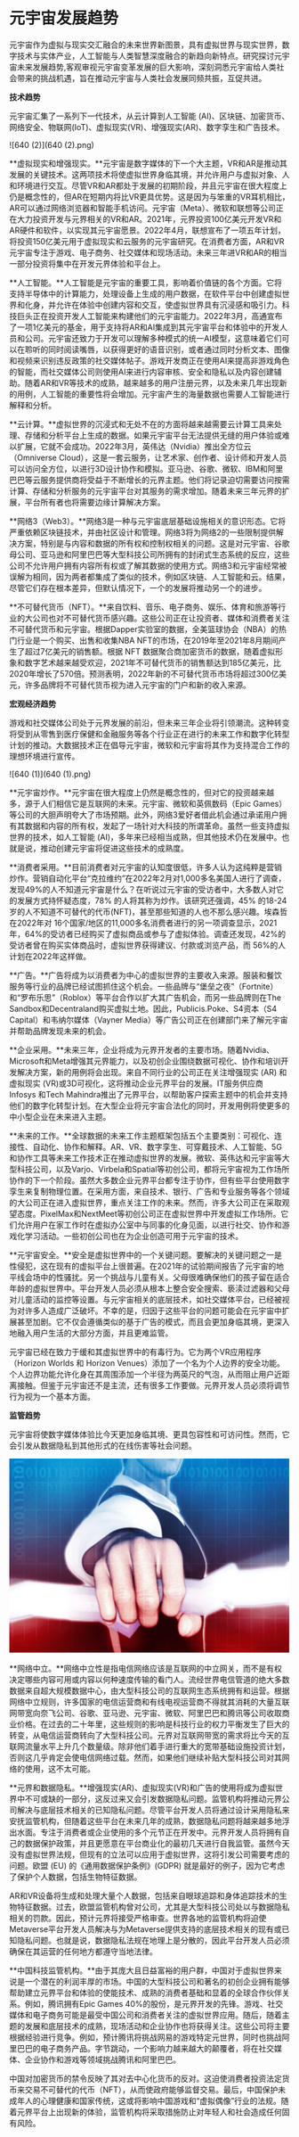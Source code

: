 # 元宇宙发展趋势




元宇宙作为虚拟与现实交汇融合的未来世界新图景，具有虚拟世界与现实世界，数字技术与实体产业，人工智能与人类智慧深度融合的新趋向新特点。研究探讨元宇宙未来发展趋势,客观审视元宇宙变革发展的巨大影响，深刻洞悉元宇宙给人类社会带来的挑战机遇，旨在推动元宇宙与人类社会发展同频共振，互促共进。











**技术趋势**





元宇宙汇集了一系列下一代技术，从云计算到人工智能 (AI)、区块链、加密货币、网络安全、物联网(IoT)、虚拟现实(VR)、增强现实(AR)、数字孪生和广告技术。



![640 (2)](640 (2).png)



**虚拟现实和增强现实。**元宇宙是数字媒体的下一个大主题，VR和AR是推动其发展的关键技术。这两项技术将使虚拟世界身临其境，并允许用户与虚拟对象、人和环境进行交互。尽管VR和AR都处于发展的初期阶段，并且元宇宙在很大程度上仍是概念性的，但AR在短期内将比VR更具优势。这是因为与笨重的VR耳机相比，AR可以通过网络浏览器和智能手机访问。元宇宙（Meta）、微软和联想等公司正在大力投资开发与元界相关的VR和AR。2021年，元界投资100亿美元开发VR和AR硬件和软件，以实现其元宇宙愿景。2022年4月，联想宣布了一项五年计划，将投资150亿美元用于虚拟现实和云服务的元宇宙研究。在消费者方面，AR和VR元宇宙专注于游戏、电子商务、社交媒体和现场活动。未来三年进VR和AR的相当一部分投资将集中在开发元界体验和平台上。



**人工智能。**人工智能是元宇宙的重要工具，影响着价值链的各个方面。它将支持半导体中的计算能力，处理设备上生成的用户数据，在软件平台中创建虚拟世界和化身，并允许在体验中创建内容和交互，使虚拟世界具有沉浸感和吸引力。科技巨头正在投资开发人工智能来构建他们的元宇宙能力。2022年3月，高通宣布了一项1亿美元的基金，用于支持将AR和AI集成到其元宇宙平台和体验中的开发人员和公司。元宇宙还致力于开发可以理解多种模式的统一AI模型，这意味着它们可以在聆听的同时阅读嘴唇，以获得更好的语音识别，或者通过同时分析文本、图像和视频来识别违反政策的社交媒体帖子。游戏开发商正在使用AI来提高非游戏角色的智能，而社交媒体公司则使用AI来进行内容审核、安全和隐私以及内容创建辅助。随着AR和VR等技术的成熟，越来越多的用户注册元界，以及未来几年出现新的用例，人工智能的重要性将会增加。元宇宙产生的海量数据也需要人工智能进行解释和分析。



**云计算。**虚拟世界的沉浸式和无处不在的方面将越来越需要云计算工具来处理、存储和分析平台上生成的数据。如果元宇宙平台无法提供无缝的用户体验或难以扩展，它就不会成功。2022年3月，英伟达（Nvidia）推出全方位云（Omniverse Cloud），这是一套云服务，让艺术家、创作者、设计师和开发人员可以访问全方位，以进行3D设计协作和模拟。亚马逊、谷歌、微软、IBM和阿里巴巴等云服务提供商将受益于不断增长的元界主题。他们将记录迫切需要访问按需计算、存储和分析服务的元宇宙平台对其服务的需求增加。随着未来三年元界的扩展，平台所有者也将需要边缘计算解决方案。



**网络3（Web3）。**网络3是一种与元宇宙底层基础设施相关的意识形态。它将严重依赖区块链技术，并由社区设计和管理。网络3将为网络2的一些限制提供解决方案，特别是与内容和数据的所有权和控制权相关的问题。这是对元宇宙、谷歌母公司、亚马逊和阿里巴巴等大型科技公司所拥有的封闭式生态系统的反应，这些公司不允许用户拥有内容所有权或了解其数据的使用方式。网络3和元宇宙经常被误解为相同，因为两者都集成了类似的技术，例如区块链、人工智能和云。结果，尽管它们存在根本差异，但默认情况下，一个的发展将推动另一个的进步。



**不可替代货币（NFT）。**来自饮料、音乐、电子商务、娱乐、体育和旅游等行业的大公司也对不可替代货币感兴趣。这些公司正在让投资者、媒体和消费者关注不可替代货币和元宇宙。根据Dapper实验室的数据，全美篮球协会（NBA）的热门行业是一个购买、出售和收集NBA NFT的市场，在2019年至2021年8月期间产生了超过7亿美元的销售额。根据 NFT 数据聚合商加密货币的数据，随着虚拟形象和数字艺术越来越受欢迎，2021年不可替代货币的销售额达到185亿美元，比2020年增长了570倍。预测表明，2022年新的不可替代货币市场将超过300亿美元，许多品牌将不可替代货币视为进入元宇宙的门户和新的收入来源。











**宏观经济趋势**



游戏和社交媒体公司处于元界发展的前沿，但未来三年企业将引领潮流。这种转变将受到从零售到医疗保健和金融服务等各个行业正在进行的未来工作和数字化转型计划的推动。大数据技术正在倡导元宇宙，微软和元宇宙将其作为支持混合工作的理想环境进行宣传。



![640 (1)](640 (1).png)



**元宇宙炒作。**元宇宙在很大程度上仍然是概念性的，但对它的投资越来越多，源于人们相信它是互联网的未来。元宇宙、微软和英佩数码（Epic Games）等公司的大胆声明夸大了市场预期。此外，网络3爱好者借此机会通过承诺用户拥有其数据和内容的所有权，发起了一场针对大科技的所谓革命。虽然一些支持虚拟世界的技术，如人工智能 (AI)，多年来已经相当成熟，但其他技术仍在发展中。也就是说，推动创建元宇宙将促进这些技术的成熟度。



**消费者采用。**目前消费者对元宇宙的认知度很低，许多人认为这纯粹是营销炒作。营销自动化平台“克拉维约”在2022年2月对1,000多名美国人进行了调查，发现49%的人不知道元宇宙是什么？在听说过元宇宙的受访者中，大多数人对它的发展方式持怀疑态度，78% 的人将其称为炒作。该研究还强调，45% 的18-24岁的人不知道不可替代的代币(NFT)，甚至那些知道的人也不那么感兴趣。埃森哲在2022年对 16个国家/地区的11,000多名消费者进行的另一项调查显示，2021年，64%的受访者已经购买了虚拟商品或参与了虚拟体验。调查还发现，42%的受访者曾在购买实体商品时，虚拟世界获得建议、付款或浏览产品，而 56%的人计划在2022年这样做。



**广告。**广告将成为以消费者为中心的虚拟世界的主要收入来源。服装和餐饮服务等行业的品牌已经试图抓住这个机会。一些品牌与“堡垒之夜”（Fortnite）和“罗布乐思”（Roblox）等平台合作以扩大其广告机会，而另一些品牌则在The Sandbox和Decentraland购买虚拟土地。因此，Publicis.Poke、S4资本（S4 Capital）和韦纳尔媒体（Vayner Media）等广告公司正在创建部门来了解元宇宙并帮助品牌发现未来的机会。



**企业采用。**未来三年，企业将成为元界开发者的主要市场。随着Nvidia、Microsoft和Meta增强其元界能力，以及初创企业围绕数据可视化、协作和培训开发解决方案，新的用例将会出现。来自不同行业的公司正在关注增强现实 (AR) 和虚拟现实 (VR)或3D可视化，这将推动企业元界平台的发展。IT服务供应商Infosys 和Tech Mahindra推出了元界平台，以帮助客户探索主题中的机会并支持他们的数字化转型计划。在大型企业将元宇宙合法化的同时，开发用例将使更多的中小型企业在未来进入主题。



**未来的工作。**全球数据的未来工作主题框架包括五个主要类别：可视化、连接性、自动化、协作和解释。AR、VR、数字孪生、可穿戴技术、人工智能、5G和协作工具等未来工作技术正在推动虚拟世界的发展。微软、英伟达和元宇宙等大型科技公司，以及Varjo、Virbela和Spatial等初创公司，都将元宇宙视为工作场所协作的下一个阶段。虽然大多数企业元界平台都专注于协作，但有些平台使用数字孪生来复制物理位置。在采用方面，来自技术、银行、广告和专业服务等各个领域的大公司正在进入虚拟世界，重点关注工作的未来。然而，许多大公司正在采取观望态度。PixelMax和NextMeet等初创公司正在虚拟世界中开发虚拟工作场所。它们允许用户在家工作时在虚拟办公室中与同事的化身见面，以进行社交、协作和游戏化学习活动。一些初创公司也在为企业创造可用于元宇宙的技术。



**元宇宙安全。**安全是虚拟世界中的一个关键问题。要解决的关键问题之一是性侵犯，这在现有的虚拟平台上很普遍。在2021年的试验期间报告了元宇宙的地平线会场中的性骚扰。另一个挑战与儿童有关。父母很难确保他们的孩子留在适合年龄的虚拟世界中。平台开发人员必须从根本上整合安全搜索、亵渎过滤器和父母对儿童活动的监控等设置。与元宇宙相关的底层技术，如社交媒体平台，已经被视为对许多人造成广泛破坏。不幸的是，归因于这些平台的问题可能会在元宇宙中扩展甚至加剧。它不仅会遵循类似的基于广告的模式，而且会更加身临其境，更深入地融入用户生活的大部分方面，并且更难监管。



元宇宙已经在致力于缓和其虚拟世界中的有毒行为。它为两个VR应用程序（Horizon Worlds 和 Horizon Venues）添加了一个名为个人边界的安全功能。个人边界功能允许化身在其周围添加一个半径为两英尺的气泡，从而阻止用户近距离接触。但鉴于元宇宙还不是主流，还有很多工作要做。元界开发人员必须将调节行为视为一个基本方面。











**监管趋势**



元宇宙将使数字媒体体验比今天更加身临其境、更具包容性和可访问性。然而，它会引发从数据隐私到其他形式的在线伤害等社会问题。



![640](640.png)



**网络中立。**网络中立性是指电信网络应该是互联网的中立网关，而不是有权决定哪些内容可用或内容以何种速度传输的看门人。流经世界电信管道的绝大多数数据来自超大规模数据中心，由大型科技公司的互联网生态系统拥有和运营。根据网络中立规则，许多国家的电信运营商和有线电视运营商不得就其消耗的大量互联网带宽向奈飞公司、谷歌、亚马逊、元宇宙、微软、阿里巴巴和腾讯等公司收取商业价格。在过去的二十年里，这些规则的影响是科技行业的权力平衡发生了巨大的转变，从电信运营商转向了大型科技公司。元界对互联网带宽的需求将比今天的互联网流量水平上升几个数量级。除非他们着手进行重大的宽带基础设施投资计划，否则这几乎肯定会使电信网络过载。然而，如果他们继续补贴大型科技公司对其网络的使用，这不太可能。



**元界和数据隐私。**增强现实(AR)、虚拟现实(VR)和广告的使用将成为虚拟世界中不可或缺的一部分，这反过来又会引发数据隐私问题。监管机构将推动元界公司解决与底层技术相关的已知隐私问题。尽管平台开发人员将通过设计采用隐私来安抚监管机构，但随着这些平台在未来几年的成熟，数据隐私问题将越来越多地浮出水面。专注于消费者或企业使用的多个元节正在开发中。元界开发人员将拥有自己的数据保护政策，并且更愿意在平台商业化的最初几天进行自我监管。虽然今天没有虚拟世界法规，但现有的立法可以应用于虚拟世界，这将引发公司需要考虑的问题。欧盟 (EU) 的《通用数据保护条例》(GDPR) 就是最好的例子，因为它考虑了保护个人数据，包括生物特征数据。



AR和VR设备将生成和处理大量个人数据，包括来自眼球追踪和身体追踪技术的生物特征数据。过去，欧盟监管机构曾对公司，尤其是大型科技公司处以与数据隐私相关的罚款。因此，预计元界将接受严格审查。世界各地的监管机构将迫使Metaverse平台开发人员解决与为Metaverse提供支持的底层技术相关的现有或已知隐私问题。也就是说，数据隐私法规在地理上是分散的，因此平台开发人员必须确保在其运营的任何地方都遵守当地法律。



**中国科技监管机构。**由于其庞大且日益富裕的用户群，中国对于虚拟世界来说是一个潜在的利润丰厚的市场。中国的大型科技公司和著名的初创企业拥有能够帮助建立元界平台和体验的使能技术、成熟的消费者基础和显着的全球合作伙伴关系。例如，腾讯拥有Epic Games 40%的股份，是元界开发的先锋。游戏、社交媒体和电子商务可能是最受中国公司和消费者关注的虚拟世界应用。随后，随着主题的发展和底层技术的成熟，现场活动和企业协作也将获得关注。这些公司将主要根据经验进行竞争。例如，预计腾讯将挑战网易的游戏特定元世界，同时也挑战阿里巴巴的电子商务产品。字节跳动，一个影响力越来越大的颠覆者，将在社交媒体、企业协作和游戏等领域挑战腾讯和阿里巴巴。



中国对加密货币的禁令反映了其对去中心化货币的反对。这迫使消费者投资法定货币来交易不可替代的代币（NFT），从而使政府能够监督交易。最后，中国保护未成年人的心理健康和国家传统，这或将影响中国游戏和“虚拟偶像”行业的法规。随着元界平台上出现新的体验，监管机构将采取措施防止对年轻人和社会造成任何固有风险。
